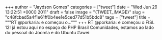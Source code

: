 
+++
author = "Jaydson Gomes"
categories = ["tweet"]
date = "Wed Jun 29 13:22:51 +0000 2011"
draft = false
image = "{TWEET_IMAGE}"
slug = "c48fcbad5a4f1e61ff0b4ee1e5ced77d51b5bdc8"
tags = ["tweet"]
title = """RT @porkaria: e começou o..."""
+++
RT @porkaria: e começou o FISL 12! já estou aqui no espaço do PHP Brasil Comunidades, estamos ao lado do pessoal do Joomla e do Ubuntu #awei
